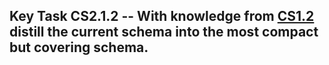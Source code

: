 ## Key Task CS2.1.2 -- With knowledge from [CS1.2](www.github.com/DarkEnergyScienceCollaboration/CS1.2) distill the current schema into the most compact but covering schema.
